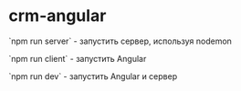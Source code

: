 # crm-angular
<p>`npm run server` - запустить сервер, используя nodemon</p>
<p>`npm run client` - запустить Angular</p>
<p>`npm run dev` - запустить Angular и сервер</p>
